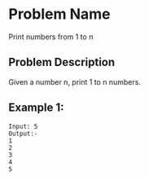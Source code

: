 # Problem Name 
Print numbers from 1 to n

## Problem Description

Given a number n, print 1 to n numbers.

## Example 1:
```
Input: 5
Output:-
1
2
3
4
5
```
